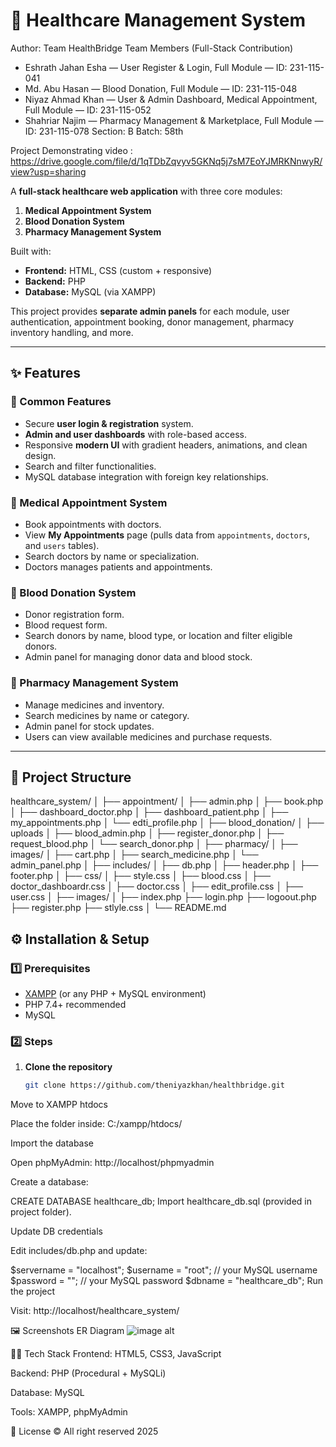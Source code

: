 # 🏥 Healthcare Management System

Author: Team HealthBridge
Team Members (Full-Stack Contribution)
- Eshrath Jahan Esha — User Register & Login, Full Module — ID: 231-115-041
- Md. Abu Hasan — Blood Donation, Full Module — ID: 231-115-048
- Niyaz Ahmad Khan — User & Admin Dashboard, Medical Appointment, Full Module — ID: 231-115-052
- Shahriar Najim — Pharmacy Management & Marketplace, Full Module — ID: 231-115-078
Section: B
Batch: 58th

Project Demonstrating video : https://drive.google.com/file/d/1qTDbZqvyv5GKNq5j7sM7EoYJMRKNnwyR/view?usp=sharing

A **full-stack healthcare web application** with three core modules:
1. **Medical Appointment System**
2. **Blood Donation System**
3. **Pharmacy Management System**

Built with:
- **Frontend:** HTML, CSS (custom + responsive)
- **Backend:** PHP
- **Database:** MySQL (via XAMPP)

This project provides **separate admin panels** for each module, user authentication, appointment booking, donor management, pharmacy inventory handling, and more.

---

## ✨ Features

### 🔹 Common Features
- Secure **user login & registration** system.
- **Admin and user dashboards** with role-based access.
- Responsive **modern UI** with gradient headers, animations, and clean design.
- Search and filter functionalities.
- MySQL database integration with foreign key relationships.

### 🔹 Medical Appointment System
- Book appointments with doctors.
- View **My Appointments** page (pulls data from `appointments`, `doctors`, and `users` tables).
- Search doctors by name or specialization.
- Doctors manages patients and appointments.

### 🔹 Blood Donation System
- Donor registration form.
- Blood request form.
- Search donors by name, blood type, or location and filter eligible donors.
- Admin panel for managing donor data and blood stock.

### 🔹 Pharmacy Management System
- Manage medicines and inventory.
- Search medicines by name or category.
- Admin panel for stock updates.
- Users can view available medicines and purchase requests.

---

## 📂 Project Structure
healthcare_system/
│
├── appointment/
│ ├── admin.php
│ ├── book.php
│ ├── dashboard_doctor.php
│ ├── dashboard_patient.php
│ ├── my_appointments.php
│ └── edti_profile.php
│
├── blood_donation/
│ ├── uploads
│ ├── blood_admin.php
│ ├── register_donor.php
│ ├── request_blood.php
│ └── search_donor.php
│
├── pharmacy/
│ ├── images/
│ ├── cart.php
│ ├── search_medicine.php
│ └── admin_panel.php
│
├── includes/
│ ├── db.php
│ ├── header.php
│ ├── footer.php
│
├── css/
│ ├── style.css
│ ├── blood.css
│ ├── doctor_dashboardr.css
│ ├── doctor.css
│ ├── edit_profile.css
│ ├── user.css
│
├── images/
│
├── index.php
├── login.php
├── logoout.php
├── register.php
├── stlyle.css
│
└── README.md


## ⚙️ Installation & Setup

### 1️⃣ Prerequisites
- [XAMPP](https://www.apachefriends.org/index.html) (or any PHP + MySQL environment)
- PHP 7.4+ recommended
- MySQL

### 2️⃣ Steps
1. **Clone the repository**
   ```bash
   git clone https://github.com/theniyazkhan/healthbridge.git
Move to XAMPP htdocs

Place the folder inside:
C:/xampp/htdocs/

Import the database

Open phpMyAdmin: http://localhost/phpmyadmin

Create a database:

CREATE DATABASE healthcare_db;
Import healthcare_db.sql (provided in project folder).

Update DB credentials

Edit includes/db.php and update:

$servername = "localhost";
$username = "root"; // your MySQL username
$password = ""; // your MySQL password
$dbname = "healthcare_db";
Run the project

Visit:
http://localhost/healthcare_system/

🖼️ Screenshots
ER Diagram
![image alt](https://github.com/theniyazkhan/HealthBridge/blob/12c92fe9b43e95ce6146bba9b50ef74dfc92c5c4/ER%20Diagram.png)

👨‍💻 Tech Stack
Frontend: HTML5, CSS3, JavaScript

Backend: PHP (Procedural + MySQLi)

Database: MySQL

Tools: XAMPP, phpMyAdmin

📜 License
© All right reserved 2025

